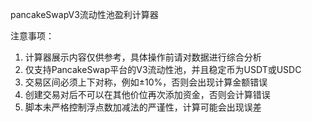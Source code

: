 pancakeSwapV3流动性池盈利计算器

注意事项：

1. 计算器展示内容仅供参考，具体操作前请对数据进行综合分析
2. 仅支持PancakeSwap平台的V3流动性池，并且稳定币为USDT或USDC
3. 交易区间必须上下对称，例如±10%，否则会出现计算金额错误
4. 创建交易对后不可以在其他价位再次添加资金，否则会计算错误
5. 脚本未严格控制浮点数加减法的严谨性，计算可能会出现误差

